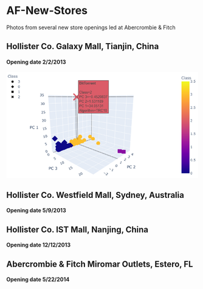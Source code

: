 # AF-New-Stores
Photos from several new store openings led at Abercrombie &amp; Fitch


## Hollister Co. Galaxy Mall, Tianjin, China
#### Opening date 2/2/2013
![Alt Text](https://github.com/lyanneagger/Cryptocurrencies/blob/main/Resources/3d.png "Image of 3D plot")</br>

## Hollister Co. Westfield Mall, Sydney, Australia
#### Opening date 5/9/2013

## Hollister Co. IST Mall, Nanjing, China
#### Opening date 12/12/2013

## Abercrombie & Fitch Miromar Outlets, Estero, FL
#### Opening date 5/22/2014
